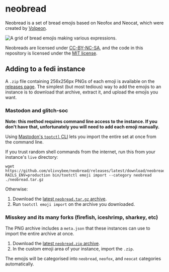 # neobread

Neobread is a set of bread emojis based on Neofox and Neocat, which were created
by [Volpeon](https://volpeon.ink/emojis/).

![A grid of bread emojis making various expressions.](https://github.com/olivvybee/neobread/releases/latest/download/preview.png)

Neobreads are licensed under
[CC-BY-NC-SA](https://creativecommons.org/licenses/by-nc-sa/4.0/), and the code
in this repository is licensed under the
[MIT license](https://opensource.org/license/mit).

## Adding to a fedi instance

A `.zip` file containing 256x256px PNGs of each emoji is available on the
[releases page](https://github.com/olivvybee/neobread/releases/latest). The
simplest (but most tedious) way to add the emojis to an instance is to download
that archive, extract it, and upload the emojis you want.

### Mastodon and glitch-soc

**Note: this method requires command line access to the instance. If you don't
have that, unfortunately you will need to add each emoji manually.**

Using
[Mastodon's `tootctl` CLI](https://docs.joinmastodon.org/admin/tootctl/#emoji-import)
lets you import the entire set at once from the command line.

If you trust random shell commands from the internet, run this from your
instance's `live` directory:

```
wget https://github.com/olivvybee/neobread/releases/latest/download/neobread.tar.gz
RAILS_ENV=production bin/tootctl emoji import --category neobread ./neobread.tar.gz
```

Otherwise:

1. Download the
   [latest `neobread.tar.gz` archive](https://github.com/olivvybee/neobread/releases/latest).
2. Run `tootctl emoji import` on the archive you downloaded.

### Misskey and its many forks (firefish, iceshrimp, sharkey, etc)

The PNG archive includes a `meta.json` that these instances can use to import
the entire archive at once.

1. Download the
   [latest `neobread.zip` archive](https://github.com/olivvybee/neobread/releases/latest).
2. In the custom emoji area of your instance, import the `.zip`.

The emojis will be categorised into `neobread`, `neofox`, and `neocat`
categories automatically.
